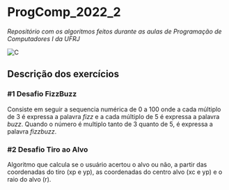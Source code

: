 # ProgComp_2022_2
_Repositório com os algoritmos feitos durante as aulas de Programação de Computadores I da UFRJ_

![C](https://img.shields.io/badge/c-%2300599C.svg?style=for-the-badge&logo=c&logoColor=white)

## Descrição dos exercícios

### #1 Desafio FizzBuzz
Consiste em seguir a sequencia numérica de 0 a 100 onde a cada múltiplo de 3 é expressa a palavra _fizz_ e a cada múltiplo de 5 é expressa a palavra _buzz_. Quando o número é multiplo tanto de 3 quanto de 5, é expressa a palavra _fizzbuzz_.

### #2 Desafio Tiro ao Alvo
Algoritmo que calcula se o usuário acertou o alvo ou não, a partir das coordenadas do tiro (xp e yp), as coordenadas do centro alvo (xc e yp) e o raio do alvo (r).
